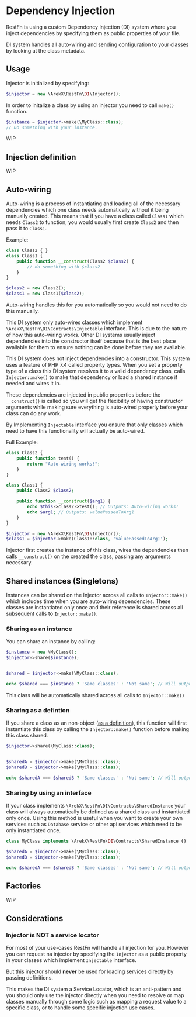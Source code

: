 # Dependency Injection

RestFn is using a custom Dependency Injection (DI) system where 
you inject dependencies by specifying them as public properties 
of your file.

DI system handles all auto-wiring and sending configuration to your
classes by looking at the class metadata.

## Usage

Injector is initialized by specifying:

```php
$injector = new \ArekX\RestFn\DI\Injector();
```

In order to initalize a class by using an injector you need to call
`make()` function.

```php
$instance = $injector->make(\MyClass::class);
// Do something with your instance.
```

WIP

## Injection definition

WIP

## Auto-wiring

Auto-wiring is a process of instantiating and loading all of the necessary dependencies which
one class needs automatically without it being manually created. This means that if you have
a class called `Class1` which needs `Class2` to function, you would usually first create `Class2`
and then pass it to `Class1`.

Example:
```php
class Class2 { }
class Class1 { 
    public function __construct(Class2 $class2) {
        // do something with $class2
    }
}

$class2 = new Class2();
$class1 = new Class1($class2);
```

Auto-wiring handles this for you automatically so you would not need to do this manually.

This DI system only auto-wires classes which implement `\ArekX\RestFn\DI\Contracts\Injectable`
interface. This is due to the nature of how this auto-wiring works. Other DI systems usually
inject dependencies into the constructor itself because that is the best place available for them
to ensure nothing can be done before they are available.

This DI system does not inject dependencies into a constructor. This system uses a feature of
PHP 7.4 called property types. When you set a property type of a class this DI system resolves
it to a valid dependency class, calls `Injector::make()` to make that dependency or load a shared
instance if needed and wires it in.

These dependencies are injected in public properties before the `__construct()` is called so you
will get the flexibility of having constructor arguments while making sure everything is auto-wired
properly before your class can do any work.

By Implementing `Injectable` interface you ensure that only classes which need to have this
functionality will actually be auto-wired.

Full Example:
```php
class Class2 {
    public function test() {
        return "Auto-wiring works!";
    }
}

class Class1 {
    public Class2 $class2;

    public function __construct($arg1) {
        echo $this->class2->test(); // Outputs: Auto-wiring works!
        echo $arg1; // Outputs: valuePassedToArg1
    }
}

$injector = new \ArekX\RestFn\DI\Injector();
$class1 = $injector->make(Class1::class, 'valuePassedToArg1');
```

Injector first creates the instance of this class, wires the dependencies then calls `__construct()`
on the created the class, passing any arguments necessary.

## Shared instances (Singletons)

Instances can be shared on the Injector across all calls to `Injector::make()` which 
includes time when you are auto-wiring dependencies. These classes are instantiated only once and their reference is 
shared across all subsequent calls to `Injector::make()`.

### Sharing as an instance

You can share an instance by calling:

```php
$instance = new \MyClass();
$injector->share($instance);


$shared = $injector->make(\MyClass::class);

echo $shared === $instance ? 'Same classes' : 'Not same'; // Will output: Same classes
```

This class will be automatically shared across all calls to `Injector::make()`

### Sharing as a defintion

If you share a class as an non-object ([as a definition](#injection-definition)), this 
function will first instantiate this class by calling the `Injector::make()` function 
before making this class shared.

```php
$injector->share(\MyClass::class);


$sharedA = $injector->make(\MyClass::class);
$sharedB = $injector->make(\MyClass::class);

echo $sharedA === $sharedB ? 'Same classes' : 'Not same'; // Will output: Same classes
```

### Sharing by using an interface

If your class implements `\ArekX\RestFn\DI\Contracts\SharedInstance` your class will always 
automatically be defined as a shared class and instantiated only once. Using this method is 
useful when you want to create your own services such as `Database` service or other api 
services which need to be only instantiated once.

```php
class MyClass implements \ArekX\RestFn\DI\Contracts\SharedInstance {}

$sharedA = $injector->make(\MyClass::class);
$sharedB = $injector->make(\MyClass::class);

echo $sharedA === $sharedB ? 'Same classes' : 'Not same'; // Will output: Same classes
``` 


## Factories

WIP

## Considerations

### Injector is NOT a service locator

For most of your use-cases RestFn will handle all injection for you. However you can
request na injector by specifying the `Injector` as a public property in your classes 
which implement `Injectable` interface.

But this injector should **never** be used for loading services directly by passing definitions. 

This makes the DI system a Service Locator, which is an anti-pattern and you should only 
use the injector directly when  you need to resolve  or map classes manually through some 
logic such as mapping a request value to a specific class, or to handle some specific 
injection use cases.